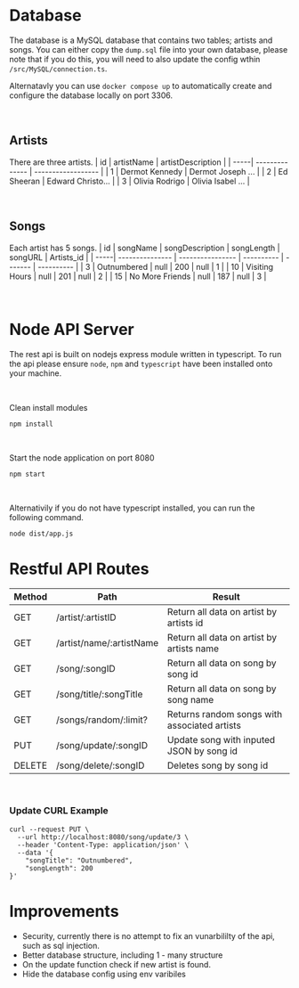 # Database 

The database is a MySQL database that contains two tables; artists and songs. You can either copy the `dump.sql` file into your own database, please note that if you do this, you will need to also update the config wthin `/src/MySQL/connection.ts`.

Alternatavly you can use `docker compose up` to automatically create and configure the database locally on port 3306.

<br />

## Artists
There are three artists.
| id   | artistName     | artistDescription  |
| -----| -------------- | ------------------ |
| 1    | Dermot Kennedy | Dermot Joseph ...  |
| 2    | Ed Sheeran     | Edward Christo...  |
| 3    | Olivia Rodrigo | Olivia Isabel ...  |

<br />

## Songs
Each artist has 5 songs.
| id   | songName        | songDescription  | songLength | songURL | Artists_id |
| -----| --------------- | ---------------- | ---------- | ------- | ---------- |
| 3    | Outnumbered     | null             | 200        | null    | 1          |
| 10   | Visiting Hours  | null             | 201        | null    | 2          |
| 15   | No More Friends | null             | 187        | null    | 3          |

<br />

# Node API Server

The rest api is built on nodejs express module written in typescript. To run the api please ensure `node`, `npm` and `typescript` have been installed onto your machine.

<br />

Clean install modules

```
npm install
```

<br />

Start the node application on port 8080

```
npm start
```

<br />

Alternativily if you do not have typescript installed, you can run the following command.

```
node dist/app.js
```

# Restful API Routes

| Method | Path                     | Result                                       |
| ------ | ------------------------ | -------------------------------------------- |
| GET    | /artist/:artistID        | Return all data on artist by artists id      |
| GET    | /artist/name/:artistName | Return all data on artist by artists name    |
| GET    | /song/:songID            | Return all data on song by song id           |
| GET    | /song/title/:songTitle   | Return all data on song by song name         |
| GET    | /songs/random/:limit?    | Returns random songs with associated artists |
| PUT    | /song/update/:songID     | Update song with inputed JSON by song id     |
| DELETE | /song/delete/:songID     | Deletes song by song id                      |

<br />

### Update CURL Example

```
curl --request PUT \
  --url http://localhost:8080/song/update/3 \
  --header 'Content-Type: application/json' \
  --data '{
	"songTitle": "Outnumbered",
	"songLength": 200
}'
```

# Improvements
- Security, currently there is no attempt to fix an vunarbililty of the api, such as sql injection.
- Better database structure, including 1 - many structure
- On the update function check if new artist is found.
- Hide the database config using env varibiles
